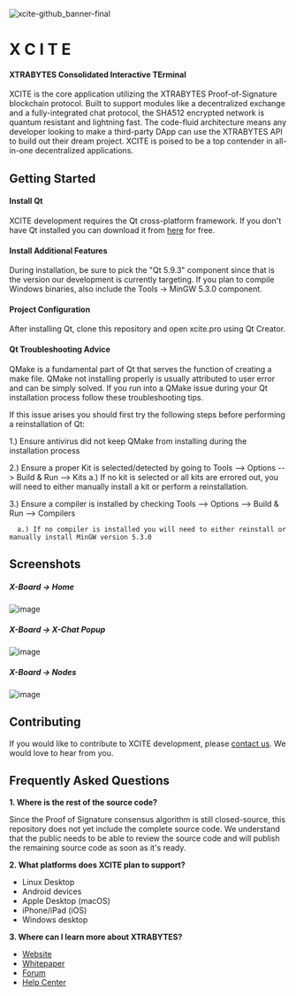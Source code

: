 ![xcite-github_banner-final](https://user-images.githubusercontent.com/17502298/35755546-b0b13276-0835-11e8-85bd-4f46b34afee3.png)

#                X C I T E
####  XTRABYTES Consolidated Interactive TErminal

XCITE is the core application utilizing the XTRABYTES Proof-of-Signature blockchain protocol. Built to support modules like a decentralized exchange and a fully-integrated chat protocol, the SHA512 encrypted network is quantum resistant and lightning fast. The code-fluid architecture means any developer looking to make a third-party DApp can use the XTRABYTES API to build out their dream project. XCITE is poised to be a top contender in all-in-one decentralized applications.
## Getting Started

#### Install Qt

XCITE development requires the Qt cross-platform framework. If you don't have Qt installed you can download it from [here](https://www.qt.io/download-qt-installer) for free. 

#### Install Additional Features

During installation, be sure to pick the "Qt 5.9.3" component since that is the version our development is currently targeting. If you plan to compile Windows binaries, also include the Tools -> MinGW 5.3.0 component.

#### Project Configuration

After installing Qt, clone this repository and open xcite.pro using Qt Creator.

#### Qt Troubleshooting Advice

QMake is a fundamental part of Qt that serves the function of creating a make file. QMake not installing properly is usually attributed to user error and can be simply solved. If you run into a QMake issue during your Qt installation process follow these troubleshooting tips. 

If this issue arises you should first try the following steps before performing a reinstallation of Qt:

1.) Ensure antivirus did not keep QMake from installing during the installation process

2.) Ensure a proper Kit is selected/detected by going to Tools --> Options --> Build & Run --> Kits
      a.) If no kit is selected or all kits are errored out, you will need to either manually install a kit or perform  a 
          reinstallation. 
          
3.) Ensure a compiler is installed by checking Tools --> Options --> Build & Run --> Compilers 

      a.) If no compiler is installed you will need to either reinstall or manually install MinGW version 5.3.0

## Screenshots

##### X-Board -> Home
![image](https://user-images.githubusercontent.com/17502298/35881872-43b765d2-0b50-11e8-814d-ab8d21c6b341.png)

##### X-Board -> X-Chat Popup
![image](https://user-images.githubusercontent.com/17502298/35882148-34667f04-0b51-11e8-9a93-a0bc395d81bd.png)

##### X-Board -> Nodes
![image](https://user-images.githubusercontent.com/17502298/35881909-6768340c-0b50-11e8-8a65-2307d5053db3.png)

## Contributing

If you would like to contribute to XCITE development, please [contact us](mailto:development@xtrabytes.global). We would love to hear from you.

## Frequently Asked Questions

**1. Where is the rest of the source code?**

   Since the Proof of Signature consensus algorithm is still closed-source, this repository does not yet include the complete source code. We understand that the public needs to be able to review the source code and will publish the remaining source code as soon as it's ready.
   
**2. What platforms does XCITE plan to support?**
   - Linux Desktop
   - Android devices
   - Apple Desktop (macOS)
   - iPhone/iPad (iOS)
   - Windows desktop

**3. Where can I learn more about XTRABYTES?**
   - [Website](https://xtrabytes.global/)
   - [Whitepaper](https://xtrabytes.global/whitepaper.pdf)
   - [Forum](https://community.xtrabytes.global)
   - [Help Center](http://support.xtrabytes.global)
